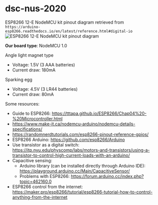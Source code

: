 # dsc-nus-2020

ESP8266 12-E NodeMCU kit pinout diagram retrieved from ``https://arduino-esp8266.readthedocs.io/en/latest/reference.html#digital-io``
![ESP8266 12-E NodeMCU kit pinout diagram](https://i2.wp.com/randomnerdtutorials.com/wp-content/uploads/2019/05/ESP8266-NodeMCU-kit-12-E-pinout-gpio-pin.png?w=817&ssl=1 "ESP8266 12-E NodeMCU kit pinout diagram")

**Our board type**: NodeMCU 1.0

Angle light magnet type
- Voltage: 1.5V (3 AAA batteries)
- Current draw: 180mA

Sparking egg
- Voltage: 4.5V (3 LR44 batteries)
- Current draw: 80mA

Some resources:
- Guide to ESP8266: https://tttapa.github.io/ESP8266/Chap04%20-%20Microcontroller.html
- https://www.make-it.ca/nodemcu-arduino/nodemcu-details-specifications/
- https://randomnerdtutorials.com/esp8266-pinout-reference-gpios/
- ESP8266 Arduino: https://github.com/esp8266/Arduino
- Use transistor as a digital switch: https://itp.nyu.edu/physcomp/labs/motors-and-transistors/using-a-transistor-to-control-high-current-loads-with-an-arduino/
- Capacitive sensing:
    - Arduino library (can be installed directly through Arduino IDE): https://playground.arduino.cc/Main/CapacitiveSensor/
    - Problems with ESP8266: https://forum.arduino.cc/index.php?topic=462160.0
- ESP8266 control from the internet: https://maker.pro/esp8266/tutorial/esp8266-tutorial-how-to-control-anything-from-the-internet
